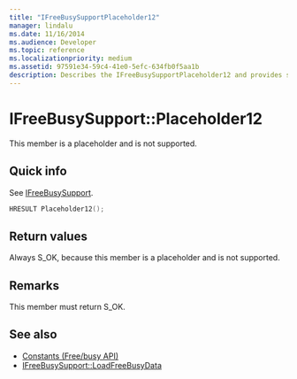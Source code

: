 ```yaml
---
title: "IFreeBusySupportPlaceholder12"
manager: lindalu
ms.date: 11/16/2014
ms.audience: Developer
ms.topic: reference
ms.localizationpriority: medium
ms.assetid: 97591e34-59c4-41e0-5efc-634fb0f5aa1b
description: Describes the IFreeBusySupportPlaceholder12 and provides syntax, return value, and additional remarks. This member is a placeholder and is not supported.
---
```


# IFreeBusySupport::Placeholder12

This member is a placeholder and is not supported.
  
## Quick info

See [IFreeBusySupport](ifreebusysupport.md).
  
```cpp
HRESULT Placeholder12();
```

## Return values

Always S_OK, because this member is a placeholder and is not supported.
  
## Remarks

This member must return S_OK.
  
## See also

- [Constants (Free/busy API)](constants-free-busy-api.md)
- [IFreeBusySupport::LoadFreeBusyData](ifreebusysupport-loadfreebusydata.md)

